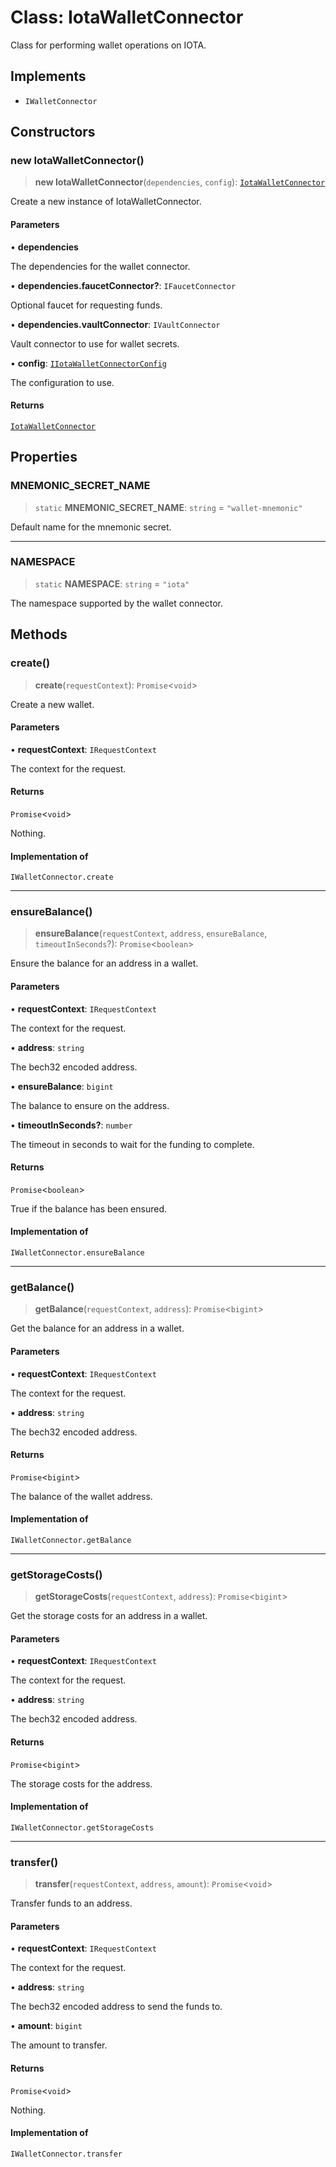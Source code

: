 # Class: IotaWalletConnector

Class for performing wallet operations on IOTA.

## Implements

- `IWalletConnector`

## Constructors

### new IotaWalletConnector()

> **new IotaWalletConnector**(`dependencies`, `config`): [`IotaWalletConnector`](IotaWalletConnector.md)

Create a new instance of IotaWalletConnector.

#### Parameters

• **dependencies**

The dependencies for the wallet connector.

• **dependencies.faucetConnector?**: `IFaucetConnector`

Optional faucet for requesting funds.

• **dependencies.vaultConnector**: `IVaultConnector`

Vault connector to use for wallet secrets.

• **config**: [`IIotaWalletConnectorConfig`](../interfaces/IIotaWalletConnectorConfig.md)

The configuration to use.

#### Returns

[`IotaWalletConnector`](IotaWalletConnector.md)

## Properties

### MNEMONIC\_SECRET\_NAME

> `static` **MNEMONIC\_SECRET\_NAME**: `string` = `"wallet-mnemonic"`

Default name for the mnemonic secret.

***

### NAMESPACE

> `static` **NAMESPACE**: `string` = `"iota"`

The namespace supported by the wallet connector.

## Methods

### create()

> **create**(`requestContext`): `Promise`\<`void`\>

Create a new wallet.

#### Parameters

• **requestContext**: `IRequestContext`

The context for the request.

#### Returns

`Promise`\<`void`\>

Nothing.

#### Implementation of

`IWalletConnector.create`

***

### ensureBalance()

> **ensureBalance**(`requestContext`, `address`, `ensureBalance`, `timeoutInSeconds`?): `Promise`\<`boolean`\>

Ensure the balance for an address in a wallet.

#### Parameters

• **requestContext**: `IRequestContext`

The context for the request.

• **address**: `string`

The bech32 encoded address.

• **ensureBalance**: `bigint`

The balance to ensure on the address.

• **timeoutInSeconds?**: `number`

The timeout in seconds to wait for the funding to complete.

#### Returns

`Promise`\<`boolean`\>

True if the balance has been ensured.

#### Implementation of

`IWalletConnector.ensureBalance`

***

### getBalance()

> **getBalance**(`requestContext`, `address`): `Promise`\<`bigint`\>

Get the balance for an address in a wallet.

#### Parameters

• **requestContext**: `IRequestContext`

The context for the request.

• **address**: `string`

The bech32 encoded address.

#### Returns

`Promise`\<`bigint`\>

The balance of the wallet address.

#### Implementation of

`IWalletConnector.getBalance`

***

### getStorageCosts()

> **getStorageCosts**(`requestContext`, `address`): `Promise`\<`bigint`\>

Get the storage costs for an address in a wallet.

#### Parameters

• **requestContext**: `IRequestContext`

The context for the request.

• **address**: `string`

The bech32 encoded address.

#### Returns

`Promise`\<`bigint`\>

The storage costs for the address.

#### Implementation of

`IWalletConnector.getStorageCosts`

***

### transfer()

> **transfer**(`requestContext`, `address`, `amount`): `Promise`\<`void`\>

Transfer funds to an address.

#### Parameters

• **requestContext**: `IRequestContext`

The context for the request.

• **address**: `string`

The bech32 encoded address to send the funds to.

• **amount**: `bigint`

The amount to transfer.

#### Returns

`Promise`\<`void`\>

Nothing.

#### Implementation of

`IWalletConnector.transfer`
